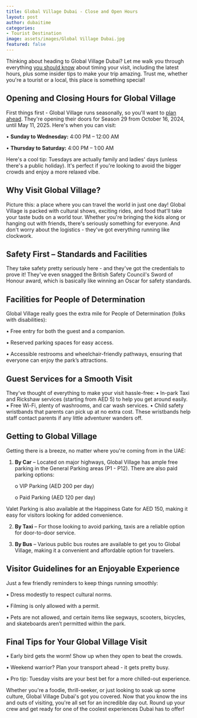 ```yaml
---
title: Global Village Dubai - Close and Open Hours
layout: post
author: dubaitime
categories: 
- Tourist Destination
image: assets/images/Global Village Dubai.jpg
featured: false
---
```


Thinking about heading to Global Village Dubai? Let me walk you through everything [you should know](https://www.visitdubai.com/en/articles/guide-to-global-village) about timing your visit, including the latest hours, plus some insider tips to make your trip amazing. Trust me, whether you're a tourist or a local, this place is something special!

## Opening and Closing Hours for Global Village
First things first - Global Village runs seasonally, so you'll want to [plan ahead](https://www.globalvillage.ae/en/plan-your-visit). They're opening their doors for Season 29 from October 16, 2024, until May 11, 2025. Here's when you can visit:

•	**Sunday to Wednesday:** 4:00 PM – 12:00 AM

•	**Thursday to Saturday:** 4:00 PM – 1:00 AM

Here's a cool tip: Tuesdays are actually family and ladies' days (unless there's a public holiday). It's perfect if you're looking to avoid the bigger crowds and enjoy a more relaxed vibe.

## Why Visit Global Village?
Picture this: a place where you can travel the world in just one day! Global Village is packed with cultural shows, exciting rides, and food that'll take your taste buds on a world tour. Whether you're bringing the kids along or hanging out with friends, there's seriously something for everyone. And don't worry about the logistics - they've got everything running like clockwork.

## Safety First – Standards and Facilities
They take safety pretty seriously here - and they've got the credentials to prove it! They've even snagged the British Safety Council's Sword of Honour award, which is basically like winning an Oscar for safety standards.

## Facilities for People of Determination
Global Village really goes the extra mile for People of Determination (folks with disabilities):

•	Free entry for both the guest and a companion.

•	Reserved parking spaces for easy access.

•	Accessible restrooms and wheelchair-friendly pathways, ensuring that everyone can enjoy the park’s attractions.

## Guest Services for a Smooth Visit
They've thought of everything to make your visit hassle-free:
•	In-park Taxi and Rickshaw services (starting from AED 5) to help you get around easily.
•	Free Wi-Fi, plenty of washrooms, and car wash services.
•	Child safety wristbands that parents can pick up at no extra cost. These wristbands help staff contact parents if any little adventurer wanders off.

## Getting to Global Village
Getting there is a breeze, no matter where you're coming from in the UAE:
1. **By Car** – Located on major highways, Global Village has ample free parking in the General Parking areas (P1 - P12). There are also paid parking options:

      o	VIP Parking (AED 200 per day)

      o	Paid Parking (AED 120 per day)
  
Valet Parking is also available at the Happiness Gate for AED 150, making it easy for visitors looking for added convenience.

2.	**By Taxi** – For those looking to avoid parking, taxis are a reliable option for door-to-door service.

3.	**By Bus** – Various public bus routes are available to get you to Global Village, making it a convenient and affordable option for travelers.

## Visitor Guidelines for an Enjoyable Experience
Just a few friendly reminders to keep things running smoothly:

•	Dress modestly to respect cultural norms.

•	Filming is only allowed with a permit.

•	Pets are not allowed, and certain items like segways, scooters, bicycles, and skateboards aren’t permitted within the park.

## Final Tips for Your Global Village Visit

•	Early bird gets the worm! Show up when they open to beat the crowds.

•	Weekend warrior? Plan your transport ahead - it gets pretty busy.

•	Pro tip: Tuesday visits are your best bet for a more chilled-out experience.

Whether you're a foodie, thrill-seeker, or just looking to soak up some culture, Global Village Dubai's got you covered. Now that you know the ins and outs of visiting, you're all set for an incredible day out. Round up your crew and get ready for one of the coolest experiences Dubai has to offer!
